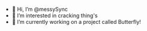 - 👋 Hi, I’m @messySync
- 👀 I’m interested in cracking thing's
- 🌱 I’m currently working on a project called Butterfly!
